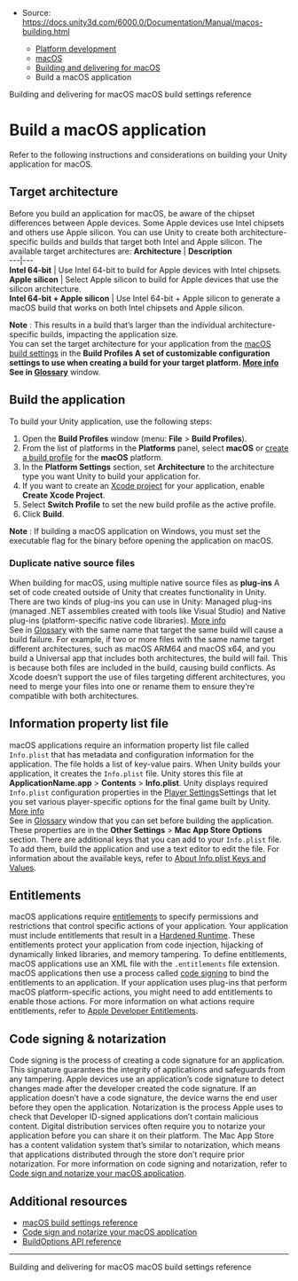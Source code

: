 * Source: https://docs.unity3d.com/6000.0/Documentation/Manual/macos-building.html

  * [Platform development ](https://docs.unity3d.com/6000.0/Documentation/Manual/PlatformSpecific.html)
  * [macOS](https://docs.unity3d.com/6000.0/Documentation/Manual/AppleMac.html)
  * [Building and delivering for macOS](https://docs.unity3d.com/6000.0/Documentation/Manual/macos-delivery.html)
  * Build a macOS application


[](https://docs.unity3d.com/6000.0/Documentation/Manual/macos-delivery.html)
Building and delivering for macOS
[](https://docs.unity3d.com/6000.0/Documentation/Manual/macosbuildsettings.html)
macOS build settings reference
# Build a macOS application
Refer to the following instructions and considerations on building your Unity application for macOS.
## Target architecture
Before you build an application for macOS, be aware of the chipset differences between Apple devices. Some Apple devices use Intel chipsets and others use Apple silicon. You can use Unity to create both architecture-specific builds and builds that target both Intel and Apple silicon. The available target architectures are:
**Architecture** | **Description**  
---|---  
**Intel 64-bit** | Use Intel 64-bit to build for Apple devices with Intel chipsets.  
**Apple silicon** | Select Apple silicon to build for Apple devices that use the silicon architecture.  
**Intel 64-bit + Apple silicon** | Use Intel 64-bit + Apple silicon to generate a macOS build that works on both Intel chipsets and Apple silicon.  
  
**Note** : This results in a build that’s larger than the individual architecture-specific builds, impacting the application size.  
You can set the target architecture for your application from the [macOS build settings](https://docs.unity3d.com/6000.0/Documentation/Manual/macosbuildsettings.html) in the ****Build Profiles** A set of customizable configuration settings to use when creating a build for your target platform. [More info](https://docs.unity3d.com/6000.0/Documentation/Manual/build-profiles.html)  
See in [Glossary](https://docs.unity3d.com/6000.0/Documentation/Manual/Glossary.html#Buildprofile)** window.
## Build the application
To build your Unity application, use the following steps:
  1. Open the **Build Profiles** window (menu: **File** > **Build Profiles**).
  2. From the list of platforms in the **Platforms** panel, select **macOS** or [create a build profile](https://docs.unity3d.com/6000.0/Documentation/Manual/create-build-profile.html) for the **macOS** platform.
  3. In the **Platform Settings** section, set **Architecture** to the architecture type you want Unity to build your application for.
  4. If you want to create an [Xcode project](https://developer.apple.com/library/archive/featuredarticles/XcodeConcepts/Concept-Projects.html) for your application, enable **Create Xcode Project**.
  5. Select **Switch Profile** to set the new build profile as the active profile.
  6. Click **Build**.


**Note** : If building a macOS application on Windows, you must set the executable flag for the binary before opening the application on macOS. 
### Duplicate native source files
When building for macOS, using multiple native source files as **plug-ins** A set of code created outside of Unity that creates functionality in Unity. There are two kinds of plug-ins you can use in Unity: Managed plug-ins (managed .NET assemblies created with tools like Visual Studio) and Native plug-ins (platform-specific native code libraries). [More info](https://docs.unity3d.com/6000.0/Documentation/Manual/plug-ins.html)  
See in [Glossary](https://docs.unity3d.com/6000.0/Documentation/Manual/Glossary.html#Plug-in) with the same name that target the same build will cause a build failure.
For example, if two or more files with the same name target different architectures, such as macOS ARM64 and macOS x64, and you build a Universal app that includes both architectures, the build will fail. This is because both files are included in the build, causing build conflicts. 
As Xcode doesn’t support the use of files targeting different architectures, you need to merge your files into one or rename them to ensure they’re compatible with both architectures.
## Information property list file
macOS applications require an information property list file called `Info.plist` that has metadata and configuration information for the application. The file holds a list of key-value pairs.
When Unity builds your application, it creates the `Info.plist` file. Unity stores this file at **ApplicationName.app** > **Contents** > **Info.plist**. Unity displays required `Info.plist` configuration properties in the [Player Settings](https://docs.unity3d.com/6000.0/Documentation/Manual/class-PlayerSettings.html)Settings that let you set various player-specific options for the final game built by Unity. [More info](https://docs.unity3d.com/6000.0/Documentation/Manual/class-PlayerSettings.html)  
See in [Glossary](https://docs.unity3d.com/6000.0/Documentation/Manual/Glossary.html#PlayerSettings) window that you can set before building the application. These properties are in the **Other Settings** > **Mac App Store Options** section.
There are additional keys that you can add to your `Info.plist` file. To add them, build the application and use a text editor to edit the file. For information about the available keys, refer to [About Info.plist Keys and Values](https://developer.apple.com/library/archive/documentation/General/Reference/InfoPlistKeyReference/Introduction/Introduction.html).
## Entitlements
macOS applications require [entitlements](https://developer.apple.com/documentation/bundleresources/entitlements) to specify permissions and restrictions that control specific actions of your application. Your application must include entitlements that result in a [Hardened Runtime](https://developer.apple.com/documentation/security/hardened_runtime). These entitlements protect your application from code injection, hijacking of dynamically linked libraries, and memory tampering.
To define entitlements, macOS applications use an XML file with the `.entitlements` file extension. macOS applications then use a process called [code signing](https://docs.unity3d.com/6000.0/Documentation/Manual/macos-building.html#code-signing) to bind the entitlements to an application.
If your application uses plug-ins that perform macOS platform-specific actions, you might need to add entitlements to enable those actions. For more information on what actions require entitlements, refer to [Apple Developer Entitlements](https://developer.apple.com/documentation/bundleresources/entitlements).
## Code signing & notarization
Code signing is the process of creating a code signature for an application. This signature guarantees the integrity of applications and safeguards from any tampering. Apple devices use an application’s code signature to detect changes made after the developer created the code signature. If an application doesn’t have a code signature, the device warns the end user before they open the application.
Notarization is the process Apple uses to check that Developer ID-signed applications don’t contain malicious content. Digital distribution services often require you to notarize your application before you can share it on their platform. The Mac App Store has a content validation system that’s similar to notarization, which means that applications distributed through the store don’t require prior notarization.
For more information on code signing and notarization, refer to [Code sign and notarize your macOS application](https://docs.unity3d.com/6000.0/Documentation/Manual/macos-building-notarization.html).
## Additional resources
  * [macOS build settings reference](https://docs.unity3d.com/6000.0/Documentation/Manual/macosbuildsettings.html)
  * [Code sign and notarize your macOS application](https://docs.unity3d.com/6000.0/Documentation/Manual/macos-building-notarization.html)
  * [BuildOptions API reference](https://docs.unity3d.com/6000.0/Documentation/ScriptReference/BuildOptions.html)


* * *
[](https://docs.unity3d.com/6000.0/Documentation/Manual/macos-delivery.html)
Building and delivering for macOS
[](https://docs.unity3d.com/6000.0/Documentation/Manual/macosbuildsettings.html)
macOS build settings reference
